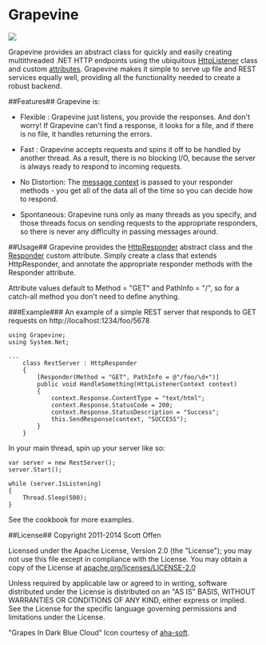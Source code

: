 Grapevine
=========

![](https://raw.github.com/scottoffen/Grapevine/master/grapevine.png)

Grapevine provides an abstract class for quickly and easily creating multithreaded .NET HTTP endpoints using the ubiquitous [HttpListener](http://msdn.microsoft.com/en-us/library/vstudio/system.net.httplistener(v=vs.100)) class and custom [attributes](http://msdn.microsoft.com/en-us/library/sw480ze8.aspx).  Grapevine makes it simple to serve up file and REST services equally well, providing all the functionality needed to create a robust backend.

##Features##
Grapevine is:

- Flexible : Grapevine just listens, you provide the responses.  And don't worry! If Grapevine can't find a response, it looks for a file, and if there is no file, it handles returning the errors.

- Fast : Grapevine accepts requests and spins it off to be handled by another thread.  As a result, there is no blocking I/O, because the server is always ready to respond to incoming requests.

- No Distortion: The [message context](http://msdn.microsoft.com/en-us/library/vstudio/system.net.httplistenercontext(v=vs.110).aspx) is passed to your responder methods - you get all of the data all of the time so you can decide how to respond.

- Spontaneous: Grapevine runs only as many threads as you specify, and those threads focus on sending requests to the appropriate responders, so there is never any difficulty in passing messages around.


##Usage##
Grapevine provides the [HttpResponder](https://github.com/scottoffen/Grapevine/blob/master/Grapevine/HttpResponder.cs) abstract class and the [Responder](https://github.com/scottoffen/Grapevine/blob/master/Grapevine/Responder.cs) custom attribute.  Simply create a class that extends HttpResponder, and annotate the appropriate responder methods with the Responder attribute.

Attribute values default to Method = "GET" and PathInfo = "/", so for a catch-all method you don't need to define anything.

###Example###
An example of a simple REST server that responds to GET requests on http://localhost:1234/foo/5678

    using Grapevine;
    using System.Net;

    ...
        class RestServer : HttpResponder
        {
            [Responder(Method = "GET", PathInfo = @"/foo/\d+")]
            public void HandleSomething(HttpListenerContext context)
            {
                context.Response.ContentType = "text/html";
                context.Response.StatusCode = 200;
                context.Response.StatusDescription = "Success";
                this.SendResponse(context, "SUCCESS");
            }
        }

In your main thread, spin up your server like so:

    var server = new RestServer();
    server.Start();

    while (server.IsListening)
    {
        Thread.Sleep(500);
    }

See the cookbook for more examples.


##License##
Copyright 2011-2014 Scott Offen

Licensed under the Apache License, Version 2.0 (the "License");
you may not use this file except in compliance with the License.
You may obtain a copy of the License at [apache.org/licenses/LICENSE-2.0](http://www.apache.org/licenses/LICENSE-2.0)

Unless required by applicable law or agreed to in writing, software
distributed under the License is distributed on an "AS IS" BASIS,
WITHOUT WARRANTIES OR CONDITIONS OF ANY KIND, either express or implied.
See the License for the specific language governing permissions and
limitations under the License.

"Grapes In Dark Blue Cloud" Icon courtesy of [aha-soft](http://www.aha-soft.com/free-icons/free-dark-blue-cloud-icons/).
